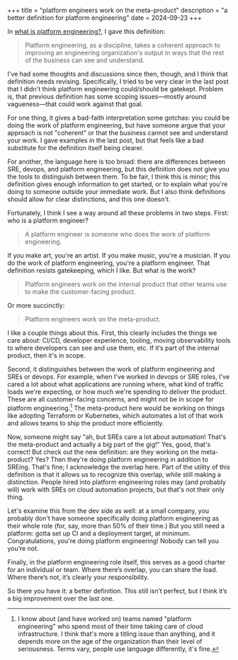 +++
title = "platform engineers work on the meta-product"
description = "a better definition for platform engineering"
date = 2024-09-23
+++

In [what is platform engineering?](@/posts/what-is-platform-engineering.md), I gave this definition:

> Platform engineering, as a discipline, takes a coherent approach to improving an engineering organization's output in ways that the rest of the business can see and understand.

I've had some thoughts and discussions since then, though, and I think that definition needs revising. Specifically, I tried to be very clear in the last post that I didn't think platform engineering could/should be gatekept. Problem is, that previous definition has some scoping issues—mostly around vagueness—that could work against that goal.

<!-- more -->

For one thing, it gives a bad-faith interpretation some gotchas: you could be doing the work of platform engineering, but have someone argue that your approach is not "coherent" or that the business cannot see and understand your work. I gave examples in the last post, but that feels like a bad substitute for the definition itself being clearer.

For another, the language here is too broad: there are differences between SRE, devops, and platform engineering, but this definition does not give you the tools to distinguish between them. To be fair, I think this is minor; this definition gives enough information to get started, or to explain what you're doing to someone outside your immediate work. But I also think definitions should allow for clear distinctions, and this one doesn't.

Fortunately, I think I see a way around all these problems in two steps. First: who is a platform engineer?

> A platform engineer is someone who does the work of platform engineering.

If you make art, you're an artist. If you make music, you're a musician. If you do the work of platform engineering, you're a platform engineer. That definition resists gatekeeping, which I like. But what is the work?

> Platform engineers work on the internal product that other teams use to make the customer-facing product.

Or more succinctly:

> Platform engineers work on the meta-product.

I like a couple things about this. First, this clearly includes the things we care about: CI/CD, developer experience, tooling, moving observability tools to where developers can see and use them, etc. If it’s part of the internal product, then it's in scope.

Second, it distinguishes between the work of platform engineering and SREs or devops. For example, when I've worked in devops or SRE roles, I've cared a lot about what applications are running where, what kind of traffic loads we're expecting, or how much we're spending to deliver the product. These are all customer-facing concerns, and might not be in scope for platform engineering.[^1] The meta-product here would be working on things like adopting Terraform or Kubernetes, which automates a lot of that work and allows teams to ship the product more efficiently.

Now, someone might say "ah, but SREs care a lot about automation! That's the meta-product and actually a big part of the gig!" Yes, good, that's correct! But check out the new definition: are they working on the meta-product? Yes? Then they're doing platform engineering in addition to SREing. That's fine; I acknowledge the overlap here. Part of the utility of this definition is that it allows us to recognize this overlap, while still making a distinction. People hired into platform engineering roles may (and probably will) work with SREs on cloud automation projects, but that's not their only thing.

Let's examine this from the dev side as well: at a small company, you probably don't have someone specifically doing platform engineering as their whole role (for, say, more than 50% of their time.) But you still need a platform: gotta set up CI and a deployment target, at minimum. Congratulations, you're doing platform engineering! Nobody can tell you you’re not.

Finally, in the platform engineering role itself, this serves as a good charter for an individual or team. Where there’s overlap, you can share the load. Where there’s not, it’s clearly your responsibility.

So there you have it: a better definition. This still isn’t perfect, but I think it’s a big improvement over the last one.

[^1]: I know about (and have worked on) teams named "platform engineering" who spend most of their time taking care of cloud infrastructure. I think that's more a titling issue than anything, and it depends more on the age of the organization than their level of seriousness. Terms vary, people use language differently, it's fine.

